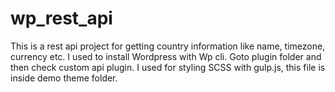 # wp_rest_api
This is a rest api project for getting country information like name, timezone, currency etc. I used to install Wordpress with Wp cli.
Goto plugin folder and then check custom api plugin.
I used for styling SCSS with gulp.js, this file is inside demo theme folder.
